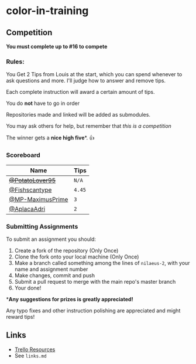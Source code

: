 # color-in-training

## Competition

**You must complete up to #16 to compete**

### Rules:

You Get 2 Tips from Louis at the start, which you can spend whenever to ask questions and more. I'll judge how to answer and remove tips.

Each complete instruction will award a certain amount of tips.

You do **not** have to go in order

Repositories made and linked will be added as submodules.

You may ask others for help, but remember that *this is a competition*

The winner gets a **nice high five***. 👍

### Scoreboard

| Name                                                   | Tips |
|--------------------------------------------------------|------|
| ~~[@PotatoLover95](https://github.com/PotatoLover95)~~     | `N/A` |
| [@Fishscantype](https://github.com/Fishscantype)       | `4.45` |
| [@MP-MaximusPrime](https://github.com/MP-MaximusPrime) | `3` |
| [@AplacaAdri](https://github.com/AlpacaAdri)   | `2` |

### Submitting Assignments

To submit an assignment you should:

1. Create a fork of the repository (Only Once)
2. Clone the fork onto your local machine (Only Once)
3. Make a branch called something among the lines of `nilaeus-2`, with your name and assignment number
4. Make changes, commit and push
5. Submit a pull request to merge with the main repo's master branch
6. Your done!

***Any suggestions for prizes is greatly appreciated!**

Any typo fixes and other instruction polishing are appreciated and might reward tips!

## Links

- [Trello Resources](https://trello.com/b/GhMxP7jw/%F0%9F%91%8Cresources)
- See `links.md`

